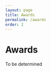 ```yaml
---
layout: page
title: Awards
permalink: /awards
order: 2
---
```


# Awards

To be determined

<!---We are happy to announce the students who - as first authors of the best papers - were selected by the programme committee for the **Student Fee Waiver** awards:

## Main Track
- To be determined

## Shared Task
- To be determined
--->

